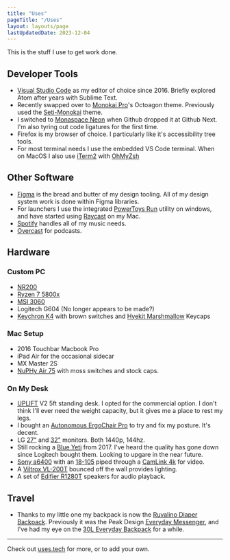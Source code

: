 ```yaml
---
title: "Uses"
pageTitle: "/Uses"
layout: layouts/page
lastUpdatedDate: 2023-12-04
---
```


This is the stuff I use to get work done.

## Developer Tools

- [Visual Studio Code](https://code.visualstudio.com/) as my editor of choice since 2016. Briefly explored Atom after years with Sublime Text.
- Recently swapped over to [Monokai Pro](https://monokai.pro/vscode)'s Octoagon theme. Previously used the [Seti-Monokai](https://marketplace.visualstudio.com/items?itemName=SmukkeKim.theme-setimonokai) theme.
- I switched to [Monaspace Neon](https://monaspace.githubnext.com/) when Github dropped it at Github Next. I'm also tyring out code ligatures for the first time.
- Firefox is my browser of choice. I particularly like it's accessibility tree tools.
- For most terminal needs I use the embedded VS Code terminal. When on MacOS I also use [iTerm2](https://iterm2.com/) with [OhMyZsh](https://ohmyz.sh/)

## Other Software

- [Figma](https://www.figma.com/) is the bread and butter of my design tooling. All of my design system work is done within Figma libraries.
- For launchers I use the integrated [PowerToys Run](https://learn.microsoft.com/en-us/windows/powertoys/run) utility on windows, and have started using [Raycast](https://www.raycast.com/) on my Mac.
- [Spotify](http://www.spotify.com) handles all of my music needs.
- [Overcast](https://overcast.fm/) for podcasts.

## Hardware

### Custom PC

- [NR200](https://www.coolermaster.com/catalog/cases/mini-itx/masterbox-nr200/)
- [Ryzen 7 5800x](https://www.amd.com/en/products/cpu/amd-ryzen-7-5800x)
- [MSI 3060](https://www.msi.com/Graphics-Card/GeForce-RTX-3060-Ti-VENTUS-2X-8GD6X-OC)
- Logitech G604 (No longer appears to be made?)
- [Keychron K4](https://www.keychron.com/products/keychron-k4-wireless-mechanical-keyboard-version-2) with brown switches and [Hyekit Marshmallow](https://www.amazon.com/dp/B09XQQDKCG?psc=1&ref=ppx_yo2ov_dt_b_product_details) Keycaps

### Mac Setup

- 2016 Touchbar Macbook Pro
- iPad Air for the occasional sidecar
- MX Master 2S
- [NuPHy Air 75](https://nuphy.com/collections/keyboards/products/air75-v2?variant=40636609101933) with moss switches and stock caps.

### On My Desk

- [UPLIFT](https://www.upliftdesk.com/) V2 5ft standing desk. I opted for the commercial option. I don't think I'll ever need the weight capacity, but it gives me a place to rest my legs.
- I bought an [Autonomous ErgoChair Pro](https://www.autonomous.ai/office-chairs/ergonomic-chair?option_code=ErgonomicChair-ErgoChairPro_ChairColor.BabyBlue) to try and fix my posture. It's decent.
- LG [27"](https://www.lg.com/us/monitors/lg-27gl850-b-gaming-monitor) and [32"](https://www.lg.com/us/monitors/lg-32gk650f-b-gaming-monitor) monitors. Both 1440p, 144hz.
- Still rocking a [Blue Yeti](https://www.logitechg.com/en-us/products/streaming-gear/yeti-premium-usb-microphone.988-000100.html) from 2017. I've heard the quality has gone down since Logitech bought them. Looking to upgare in the near future.
- [Sony a6400](https://electronics.sony.com/imaging/interchangeable-lens-cameras/aps-c/p/ilce6400-b) with an [18-105](https://electronics.sony.com/imaging/lenses/aps-c-e-mount/p/selp18105g) piped through a [CamLink 4k](https://www.elgato.com/us/en/p/cam-link-4k) for video.
- A [Viltrox VL-200T](https://www.amazon.com/gp/product/B07R55RW43/ref=ppx_yo_dt_b_asin_title_o08_s00?ie=UTF8&psc=1) bounced off the wall provides lighting.
- A set of [Edifier R1280T](https://www.edifier.com/global/p/bookshelf-speakers/r1280t) speakers for audio playback.

## Travel

- Thanks to my little one my backpack is now the [Ruvalino Diaper Backpack](https://www.amazon.com/gp/product/B07C3SWZXK/ref=ppx_yo_dt_b_asin_title_o02_s00?ie=UTF8&psc=1). Previously it was the Peak Design [Everyday Messenger](https://www.peakdesign.com/collections/everyday-bags/products/everyday-messenger?variant=29741439189036), and I've had my eye on the [30L Everyday Backpack](https://www.peakdesign.com/collections/everyday-bags/products/everyday-backpack?variant=29743300902956) for a while.

---

Check out [uses.tech](https://uses.tech/) for more, or to add your own.
